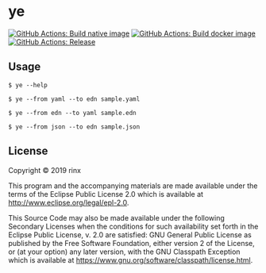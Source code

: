 # ye

[![GitHub Actions: Build native image](https://github.com/rinx/ye/workflows/Build%20native%20image/badge.svg)](https://github.com/rinx/ye/actions)
[![GitHub Actions: Build docker image](https://github.com/rinx/ye/workflows/Build%20docker%20image/badge.svg)](https://github.com/rinx/ye/actions)
[![GitHub Actions: Release](https://github.com/rinx/ye/workflows/Release/badge.svg)](https://github.com/rinx/ye/actions)

## Usage

    $ ye --help

    $ ye --from yaml --to edn sample.yaml

    $ ye --from edn --to yaml sample.edn

    $ ye --from json --to edn sample.json

## License

Copyright © 2019 rinx

This program and the accompanying materials are made available under the
terms of the Eclipse Public License 2.0 which is available at
http://www.eclipse.org/legal/epl-2.0.

This Source Code may also be made available under the following Secondary
Licenses when the conditions for such availability set forth in the Eclipse
Public License, v. 2.0 are satisfied: GNU General Public License as published by
the Free Software Foundation, either version 2 of the License, or (at your
option) any later version, with the GNU Classpath Exception which is available
at https://www.gnu.org/software/classpath/license.html.
